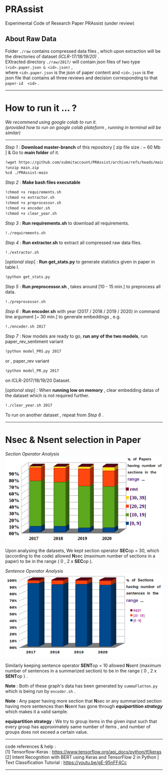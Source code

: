 # PRAssist
Experimental Code of Research Paper PRAssist (under review)

## About Raw Data

Folder ```./raw``` contains compressed data files , which upon extraction will be the directories of dataset _(ICLR-17/18/19/20)_ . <br>EXtracted directory ```./raw/2017/``` will contain json files of two type ```(<id>.paper.json & <id>.json)``` , <br>where ```<id>.paper.json``` is the json of paper content and ```<id>.json``` is the json file that contains all three reviews and decision corresponding to that ```paper-id  <id>``` .
***

# How to run it ... ?

_We recommend using google colab to run it. <br>    (provided how to run on google colab plateform , running in terminal will be similar)_
***

_Step 1_ :  **Download master-branch** of this repository [ zip file size : ~ 60 Mb ] & Go to **main folder** of it.
```bash
!wget https://github.com/submitaccount/PRAssist/archive/refs/heads/main.zip
!unzip main.zip
%cd ./PRAssist-main
```

_Step 2_ :  **Make bash files executable**
```bash
!chmod +x requirements.sh
!chmod +x extractor.sh
!chmod +x preprocessor.sh
!chmod +x encoder.sh
!chmod +x clear_year.sh
```
_Step 3_ :  **Run requirements.sh** to download all requirements.
```bash
!./requirements.sh
```
_Step 4_ : **Run extractor.sh** to extract all compressed raw data files.
```bash
!./extractor.sh
```
[_optional step_] : **Run get_stats.py** to generate statistics given in paper in table I.
```bash
!python get_stats.py
```
_Step 5_ :  **Run preprocessor.sh** ,  takes around [10 - 15 min.] to preprocess all data.
```bash
!./preprocessor.sh
```
_Step 6_ :  **Run encoder.sh** with year (2017 / 2018 / 2019 / 2020) in command line argument [~ 30 min.]  to generate embeddings , e.g.
```bash
!./encoder.sh 2017
```
_Step 7_ :  Now models are ready to go, **run any of the two models**, run paper_rev_sentiment variant
```bash
!python model_PRS.py 2017
```
or , paper_rev variant
```bash
!python model_PR.py 2017
```
on ICLR-2017/18/19/20 Dataset.


[_optional step_] :  When **running low on memory** , clear embedding datas of the dataset which is not required further.
```bash
!./clear_year.sh 2017
```
To run on another dataset , repeat from _Step 6_ .

***
# Nsec & Nsent selection in Paper 

_Section Operator Analysis_
![Alt text](./res/section_stat_final.png)

Upon analysing the datasets, We kept section operator **SEC**op = 30, which (according to the code) allowed **N**sec (maximum number of sections in a paper) to be in the range ( 0 , 2 x **SEC**op ). 

_Sentence Operator Analysis_
![Alt text](./res/sentence_stat_final.png)

Similarly keeping sentence operator  **SENT**op = 10 allowed **N**sent (maximum number of sentences in a summarized section) to be in the range ( 0 , 2 x **SENT**op ) .

**Note** : Both of these graph's data has been generated by ```summaFlatten.py``` which is being run by ```encoder.sh```  .


**Note** : Any paper having more section that **N**sec or any summarized section having more sentences than **N**sent has gone through **_equipartition strategy_** which makes it a valid sample. 

**equipartition strategy** : We try to group items in the given input such that every group has approximately same number of items , and number of groups does not exceed a certain value.

***

code references & help :<br>
[1] Tensorflow-Keras : https://www.tensorflow.org/api_docs/python/tf/keras <br>
[2] Intent Recognition with BERT using Keras and TensorFlow 2 in Python | Text Classification Tutorial : https://youtu.be/gE-95nFF4Cc

***
